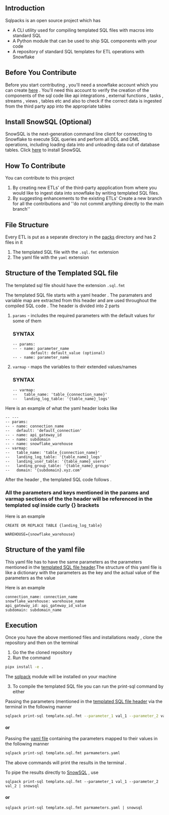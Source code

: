 Introduction
------------
Sqlpacks is an open source project which has 
 - A CLI utility used for compiling templated SQL files with macros into standard SQL  
 - A Python module that can be used to ship SQL components with your code
 - A repository of standard SQL templates for ETL operations with Snowflake 

Before You Contribute
---------------------
Before you start contributing , you'll need a snowflake account which you can create [here](https://signup.snowflake.com) . You'll need this account to verify the creation of the components of the sql code like api integrations , external functions , tasks , streams , views , tables etc and also to check if the correct data is ingested from the third party app
into the appropriate tables

Install SnowSQL (Optional)
--------------------------
SnowSQL is the next-generation command line client for connecting to Snowflake to execute SQL queries and perform all DDL and DML operations, including loading data into and unloading data out of database tables.
Click [here](https://docs.snowflake.com/en/user-guide/snowsql-install-config.html) to install SnowSQL

How To Contribute
-----------------
You can contribute to this project 
1. By creating new ETLs' of the third-party appplication from where you would like to ingest data into snowflake by writing templated SQL files.
2. By suggesting enhancements to the existing ETLs' 
Create a new branch for all the contributions and ''do not commit anything directly to the main branch''  

File Structure
--------------
Every ETL is put as a separate directory in the [packs](packs) directory and has 2 files in it
1. The templated SQL file with the ``.sql.fmt`` extension
2. The yaml file with the ``yaml`` extension

Structure of the Templated SQL file
-----------------------------------

The templated sql file should have the extension `.sql.fmt`

The templated SQL file starts with a yaml header . The paramaters and variable map are extracted from this header and are used throughout the compiled SQL code . 
The header is divided into 2 parts 
1. `params` - includes the required parameters with the default values for some of them 
    ### SYNTAX
    ```
    -- params:
    -- - name: parameter_name
            default: default_value (optional) 
    -- - name: parameter_name 
    ```

2. `varmap` - maps the variables to their extended values/names
    ### SYNTAX
    ```
    -- varmap:
    --   table_name: 'table_{connection_name}'
    --   landing_log_table: '{table_name}_logs'
    ```

Here is an example of what the yaml header looks like
```
-- ---
-- params:
-- - name: connection_name
--   default: 'default_connection'
-- - name: api_gateway_id
-- - name: subdomain
-- - name: snowflake_warehouse
-- varmap:
--   table_name: 'table_{connection_name}'
--   landing_log_table: '{table_name}_logs'
--   landing_user_table: '{table_name}_users'
--   landing_group_table: '{table_name}_groups'
--   domain: '{subdomain}.xyz.com'
```

After the header , the templated SQL code follows .

### All the parameters and keys mentioned in the params and varmap sections of the the header will be referenced in the templated sql inside curly {} brackets 

Here is an example 
```
CREATE OR REPLACE TABLE {landing_log_table}

WAREHOUSE={snowflake_warehouse}
```

Structure of the yaml file
--------------------------
This yaml file has to have the same parameters as the parameters mentioned in the [templated SQL file header](#Structure-of-the-Templated-SQL-file).The structure of this yaml file is like a dictionary with the parameters as the key and the actual value of the parameters as the value

Here is an example
```
connection_name: connection_name
snowflake_warehouse: warehouse_name
api_gateway_id: api_gateway_id_value
subdomain: subdomain_name
```

Execution
---------

Once you have the above mentioned files and installations ready , clone the repository and then on the terminal
1. Go the the cloned repository
2. Run the command 
  ```zsh
  pipx install -e .
  ```
  The [sqlpack](sqlpack) module will be installed on your machine 

3. To compile the templated SQL file you can run the print-sql command by either

Passing the parameters (mentioned in the [templated SQL file header](#Structure-of-the-Templated-SQL-file) via the terminal in the following manner
```zsh
sqlpack print-sql template.sql.fmt --parameter_1 val_1 --parameter_2 val_2
```
####                                                                   or
Passing the [yaml file](#Structure-of-the-yaml-file) containing the parameters mapped to their values in the following manner
```zsh
sqlpack print-sql template.sql.fmt parmameters.yaml
```
The above commands will print the results in the terminal .

To pipe the results directly to [SnowSQL](#Install-SnowSQL-(Optional)) , use
```
sqlpack print-sql template.sql.fmt --parameter_1 val_1 --parameter_2 val_2 | snowsql
```
####                                                                   or
```
sqlpack print-sql template.sql.fmt parmameters.yaml | snowsql
```
